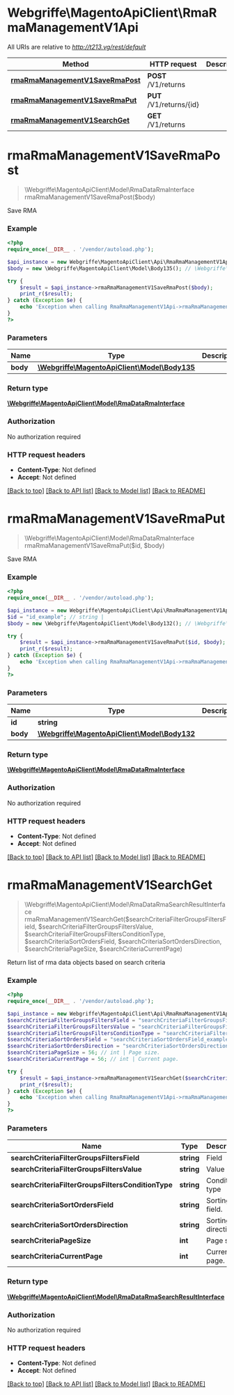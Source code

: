 # Webgriffe\MagentoApiClient\RmaRmaManagementV1Api

All URIs are relative to *http://t213.vg/rest/default*

Method | HTTP request | Description
------------- | ------------- | -------------
[**rmaRmaManagementV1SaveRmaPost**](RmaRmaManagementV1Api.md#rmaRmaManagementV1SaveRmaPost) | **POST** /V1/returns | 
[**rmaRmaManagementV1SaveRmaPut**](RmaRmaManagementV1Api.md#rmaRmaManagementV1SaveRmaPut) | **PUT** /V1/returns/{id} | 
[**rmaRmaManagementV1SearchGet**](RmaRmaManagementV1Api.md#rmaRmaManagementV1SearchGet) | **GET** /V1/returns | 


# **rmaRmaManagementV1SaveRmaPost**
> \Webgriffe\MagentoApiClient\Model\RmaDataRmaInterface rmaRmaManagementV1SaveRmaPost($body)



Save RMA

### Example
```php
<?php
require_once(__DIR__ . '/vendor/autoload.php');

$api_instance = new Webgriffe\MagentoApiClient\Api\RmaRmaManagementV1Api();
$body = new \Webgriffe\MagentoApiClient\Model\Body135(); // \Webgriffe\MagentoApiClient\Model\Body135 | 

try {
    $result = $api_instance->rmaRmaManagementV1SaveRmaPost($body);
    print_r($result);
} catch (Exception $e) {
    echo 'Exception when calling RmaRmaManagementV1Api->rmaRmaManagementV1SaveRmaPost: ', $e->getMessage(), PHP_EOL;
}
?>
```

### Parameters

Name | Type | Description  | Notes
------------- | ------------- | ------------- | -------------
 **body** | [**\Webgriffe\MagentoApiClient\Model\Body135**](../Model/\Webgriffe\MagentoApiClient\Model\Body135.md)|  | [optional]

### Return type

[**\Webgriffe\MagentoApiClient\Model\RmaDataRmaInterface**](../Model/RmaDataRmaInterface.md)

### Authorization

No authorization required

### HTTP request headers

 - **Content-Type**: Not defined
 - **Accept**: Not defined

[[Back to top]](#) [[Back to API list]](../../README.md#documentation-for-api-endpoints) [[Back to Model list]](../../README.md#documentation-for-models) [[Back to README]](../../README.md)

# **rmaRmaManagementV1SaveRmaPut**
> \Webgriffe\MagentoApiClient\Model\RmaDataRmaInterface rmaRmaManagementV1SaveRmaPut($id, $body)



Save RMA

### Example
```php
<?php
require_once(__DIR__ . '/vendor/autoload.php');

$api_instance = new Webgriffe\MagentoApiClient\Api\RmaRmaManagementV1Api();
$id = "id_example"; // string | 
$body = new \Webgriffe\MagentoApiClient\Model\Body132(); // \Webgriffe\MagentoApiClient\Model\Body132 | 

try {
    $result = $api_instance->rmaRmaManagementV1SaveRmaPut($id, $body);
    print_r($result);
} catch (Exception $e) {
    echo 'Exception when calling RmaRmaManagementV1Api->rmaRmaManagementV1SaveRmaPut: ', $e->getMessage(), PHP_EOL;
}
?>
```

### Parameters

Name | Type | Description  | Notes
------------- | ------------- | ------------- | -------------
 **id** | **string**|  |
 **body** | [**\Webgriffe\MagentoApiClient\Model\Body132**](../Model/\Webgriffe\MagentoApiClient\Model\Body132.md)|  | [optional]

### Return type

[**\Webgriffe\MagentoApiClient\Model\RmaDataRmaInterface**](../Model/RmaDataRmaInterface.md)

### Authorization

No authorization required

### HTTP request headers

 - **Content-Type**: Not defined
 - **Accept**: Not defined

[[Back to top]](#) [[Back to API list]](../../README.md#documentation-for-api-endpoints) [[Back to Model list]](../../README.md#documentation-for-models) [[Back to README]](../../README.md)

# **rmaRmaManagementV1SearchGet**
> \Webgriffe\MagentoApiClient\Model\RmaDataRmaSearchResultInterface rmaRmaManagementV1SearchGet($searchCriteriaFilterGroupsFiltersField, $searchCriteriaFilterGroupsFiltersValue, $searchCriteriaFilterGroupsFiltersConditionType, $searchCriteriaSortOrdersField, $searchCriteriaSortOrdersDirection, $searchCriteriaPageSize, $searchCriteriaCurrentPage)



Return list of rma data objects based on search criteria

### Example
```php
<?php
require_once(__DIR__ . '/vendor/autoload.php');

$api_instance = new Webgriffe\MagentoApiClient\Api\RmaRmaManagementV1Api();
$searchCriteriaFilterGroupsFiltersField = "searchCriteriaFilterGroupsFiltersField_example"; // string | Field
$searchCriteriaFilterGroupsFiltersValue = "searchCriteriaFilterGroupsFiltersValue_example"; // string | Value
$searchCriteriaFilterGroupsFiltersConditionType = "searchCriteriaFilterGroupsFiltersConditionType_example"; // string | Condition type
$searchCriteriaSortOrdersField = "searchCriteriaSortOrdersField_example"; // string | Sorting field.
$searchCriteriaSortOrdersDirection = "searchCriteriaSortOrdersDirection_example"; // string | Sorting direction.
$searchCriteriaPageSize = 56; // int | Page size.
$searchCriteriaCurrentPage = 56; // int | Current page.

try {
    $result = $api_instance->rmaRmaManagementV1SearchGet($searchCriteriaFilterGroupsFiltersField, $searchCriteriaFilterGroupsFiltersValue, $searchCriteriaFilterGroupsFiltersConditionType, $searchCriteriaSortOrdersField, $searchCriteriaSortOrdersDirection, $searchCriteriaPageSize, $searchCriteriaCurrentPage);
    print_r($result);
} catch (Exception $e) {
    echo 'Exception when calling RmaRmaManagementV1Api->rmaRmaManagementV1SearchGet: ', $e->getMessage(), PHP_EOL;
}
?>
```

### Parameters

Name | Type | Description  | Notes
------------- | ------------- | ------------- | -------------
 **searchCriteriaFilterGroupsFiltersField** | **string**| Field | [optional]
 **searchCriteriaFilterGroupsFiltersValue** | **string**| Value | [optional]
 **searchCriteriaFilterGroupsFiltersConditionType** | **string**| Condition type | [optional]
 **searchCriteriaSortOrdersField** | **string**| Sorting field. | [optional]
 **searchCriteriaSortOrdersDirection** | **string**| Sorting direction. | [optional]
 **searchCriteriaPageSize** | **int**| Page size. | [optional]
 **searchCriteriaCurrentPage** | **int**| Current page. | [optional]

### Return type

[**\Webgriffe\MagentoApiClient\Model\RmaDataRmaSearchResultInterface**](../Model/RmaDataRmaSearchResultInterface.md)

### Authorization

No authorization required

### HTTP request headers

 - **Content-Type**: Not defined
 - **Accept**: Not defined

[[Back to top]](#) [[Back to API list]](../../README.md#documentation-for-api-endpoints) [[Back to Model list]](../../README.md#documentation-for-models) [[Back to README]](../../README.md)


